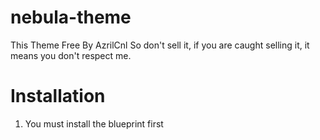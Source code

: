 # nebula-theme
This Theme Free By AzrilCnl
So don't sell it, if you are caught selling it, it means you don't respect me.


# Installation
1. You must install the blueprint first
